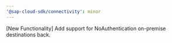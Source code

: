 ```yaml
---
'@sap-cloud-sdk/connectivity': minor
---
```


[New Functionality] Add support for NoAuthentication on-premise destinations back.
